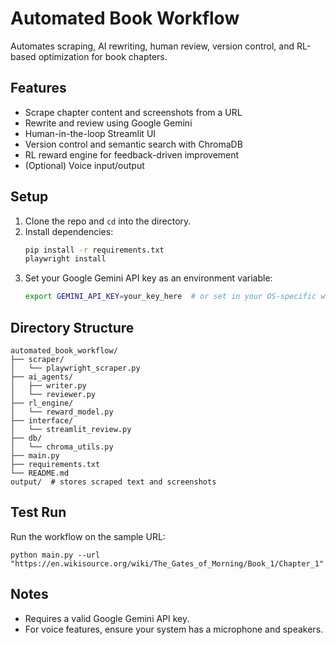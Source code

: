 # Automated Book Workflow

Automates scraping, AI rewriting, human review, version control, and RL-based optimization for book chapters.

## Features
- Scrape chapter content and screenshots from a URL
- Rewrite and review using Google Gemini
- Human-in-the-loop Streamlit UI
- Version control and semantic search with ChromaDB
- RL reward engine for feedback-driven improvement
- (Optional) Voice input/output

## Setup
1. Clone the repo and `cd` into the directory.
2. Install dependencies:
   ```bash
   pip install -r requirements.txt
   playwright install
   ```
3. Set your Google Gemini API key as an environment variable:
   ```bash
   export GEMINI_API_KEY=your_key_here  # or set in your OS-specific way
   ```

## Directory Structure
```
automated_book_workflow/
├── scraper/
│   └── playwright_scraper.py
├── ai_agents/
│   ├── writer.py
│   └── reviewer.py
├── rl_engine/
│   └── reward_model.py
├── interface/
│   └── streamlit_review.py
├── db/
│   └── chroma_utils.py
├── main.py
├── requirements.txt
└── README.md
output/  # stores scraped text and screenshots
```

## Test Run
Run the workflow on the sample URL:
```
python main.py --url "https://en.wikisource.org/wiki/The_Gates_of_Morning/Book_1/Chapter_1"
```

## Notes
- Requires a valid Google Gemini API key.
- For voice features, ensure your system has a microphone and speakers.
